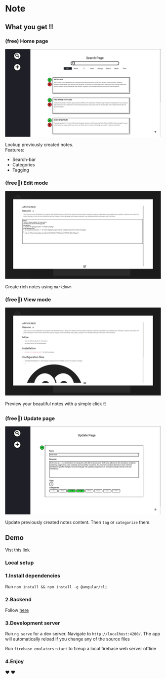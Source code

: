 # Note
## What you get !!
### (free) Home page
<p align="center" >
    <img src="documentation/home-page.png" width="600"/>
</p>

Lookup previously created notes. <br/>
Features: 
 - Search-bar 
 - Categories
 - Tagging

### (free💸) Edit mode 
<p align="center">
    <img src="documentation/edit-mode.png">
</p>

Create rich notes using `markdown`

### (free💸) View mode 
<p align="center">
    <img src="documentation/view-mode.png">
</p>

Preview your beautiful notes with a simple click 🖱️

### (free💸) Update page
<p align="center">
    <img src="documentation/update-note.png">
</p>

Update previously created notes content. Then `tag` or `categorize` them.

## Demo
Vist this [link](https://notes-app-d3555.web.app)

### Local setup
### 1.Install dependencies
Run `npm install && npm install -g @angular/cli`


### 2.Backend

Follow [here](https://github.com/HazemBZ/notes-app-flask-backend/tree/master)

### 3.Development server

Run `ng serve` for a dev server. Navigate to `http://localhost:4200/`. The app will automatically reload if you change any of the source files

Run `firebase emulators:start` to fireup a local firebase web server offline 

### 4.Enjoy
 ❤️ ❤️